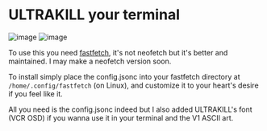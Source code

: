 # ULTRAKILL your terminal

![image](https://github.com/clairedotpng/ULTRAKILL-fetch/blob/main/showcase.png)
![image](https://github.com/clairedotpng/ULTRAKILL-fetch/blob/main/showcase-win.png)

To use this you need [fastfetch](https://github.com/fastfetch-cli/fastfetch), it's not neofetch but it's better and maintained. I may make a neofetch version soon.

To install simply place the config.jsonc into your fastfetch directory at `/home/.config/fastfetch` (on Linux), and customize it to your heart's desire if you feel like it. 

All you need is the config.jsonc indeed but I also added ULTRAKILL's font (VCR OSD) if you wanna use it in your terminal and the V1 ASCII art.
